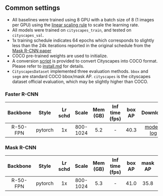 ## Common settings

- All baselines were trained using 8 GPU with a batch size of 8 (1 images per GPU) using the [linear scaling rule](https://arxiv.org/abs/1706.02677) to scale the learning rate.
- All models were trained on `cityscapes_train`, and tested on `cityscapes_val`.
- 1x training schedule indicates 64 epochs which corresponds to slightly less than the 24k iterations reported in the original schedule from the [Mask R-CNN paper](https://arxiv.org/abs/1703.06870)
- COCO pre-trained weights are used to initialize.
- A conversion [script](../../tools/convert_datasets/cityscapes.py) is provided to convert Cityscapes into COCO format. Please refer to [install.md](../../docs/install.md#prepare-datasets) for details.
- `CityscapesDataset` implemented three evaluation methods. `bbox` and `segm` are standard COCO bbox/mask AP. `cityscapes` is the cityscapes dataset official evaluation, which may be slightly higher than COCO.


### Faster R-CNN

|    Backbone     |  Style  | Lr schd | Scale    | Mem (GB) | Inf time (fps) | box AP | Download   |
| :-------------: | :-----: | :-----: | :---:    | :------: | :------------: | :----: | :--------: |
|    R-50-FPN     | pytorch |   1x    | 800-1024 |   5.2    |       -        |  40.3  | [model](http://download.openmmlab.com/mmdetection/v2.0/cityscapes/faster_rcnn_r50_fpn_1x_cityscapes_20200502-829424c0.pth) &#124; [log](http://download.openmmlab.com/mmdetection/v2.0/cityscapes/faster_rcnn_r50_fpn_1x_cityscapes_20200502_114915.log.json) |

### Mask R-CNN

|    Backbone     |  Style  | Lr schd | Scale    | Mem (GB) | Inf time (fps) | box AP | mask AP | Download |
| :-------------: | :-----: | :-----: | :------: | :------: | :------------: | :----: | :-----: | :------: |
|    R-50-FPN     | pytorch |   1x    | 800-1024 |   5.3    |       -        |  41.0  |  35.8   | [model](http://download.openmmlab.com/mmdetection/v2.0/cityscapes/mask_rcnn_r50_fpn_1x_cityscapes_20200502-6ea77f0e.pth) &#124; [log](http://download.openmmlab.com/mmdetection/v2.0/cityscapes/mask_rcnn_r50_fpn_1x_cityscapes_20200502_114915.log.json) |
